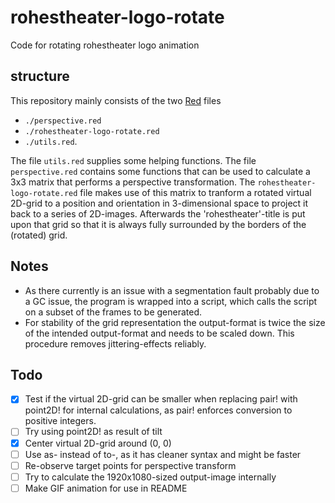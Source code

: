 # rohestheater-logo-rotate
Code for rotating rohestheater logo animation

## structure
This repository mainly consists of the two [Red](https://www.red-lang.org/p/about.html) files
 - `./perspective.red`
 - `./rohestheater-logo-rotate.red`
 - `./utils.red`.

The file `utils.red` supplies some helping functions.
The file `perspective.red` contains some functions that can be used to calculate a 3x3 matrix that performs a perspective transformation.
The `rohestheater-logo-rotate.red` file makes use of this matrix to tranform a rotated virtual 2D-grid to a position and orientation in 3-dimensional space to project it back to a series of 2D-images.
Afterwards the 'rohestheater'-title is put upon that grid so that it is always fully surrounded by the borders of the (rotated) grid.

## Notes
 - As there currently is an issue with a segmentation fault probably due to a GC issue, the program is wrapped into a script, which calls the script on a subset of the frames to be generated.
 - For stability of the grid representation the output-format is twice the size of the intended output-format and needs to be scaled down. This procedure removes jittering-effects reliably.

## Todo
 - [x] Test if the virtual 2D-grid can be smaller when replacing pair! with point2D! for internal calculations, as pair! enforces conversion to positive integers.
 - [ ] Try using point2D! as result of tilt
 - [x] Center virtual 2D-grid around (0, 0)
 - [ ] Use as-<type> instead of to-<type>, as it has cleaner syntax and might be faster
 - [ ] Re-observe target points for perspective transform
 - [ ] Try to calculate the 1920x1080-sized output-image internally
 - [ ] Make GIF animation for use in README
